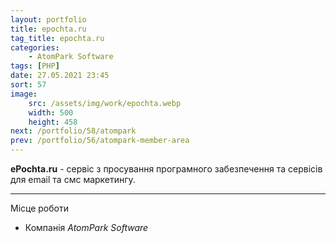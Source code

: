```yaml
---
layout: portfolio
title: epochta.ru
tag_title: epochta.ru
categories:
    - AtomPark Software
tags: [PHP]
date: 27.05.2021 23:45
sort: 57
image: 
    src: /assets/img/work/epochta.webp 
    width: 500
    height: 458
next: /portfolio/58/atompark
prev: /portfolio/56/atompark-member-area
---
```


**ePochta.ru** - сервіс з просування програмного забезпечення та сервісів для email та смс маркетингу.

---

Місце роботи

* Компанія _AtomPark Software_
